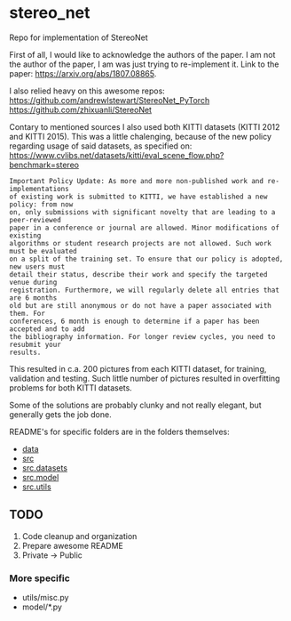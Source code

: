 # stereo_net
Repo for implementation of StereoNet

First of all, I would like to acknowledge the authors of the paper. I am not the author of the paper, I am was just trying to re-implement it. Link to the paper:    https://arxiv.org/abs/1807.08865.   

I also relied heavy on this awesome repos:  
https://github.com/andrewlstewart/StereoNet_PyTorch  
https://github.com/zhixuanli/StereoNet  

Contary to mentioned sources I also used both KITTI datasets (KITTI 2012 and KITTI 2015). This was a little chalenging, because of the new policy regarding usage of said datasets, as specified on:   
https://www.cvlibs.net/datasets/kitti/eval_scene_flow.php?benchmark=stereo
```
Important Policy Update: As more and more non-published work and re-implementations 
of existing work is submitted to KITTI, we have established a new policy: from now 
on, only submissions with significant novelty that are leading to a peer-reviewed 
paper in a conference or journal are allowed. Minor modifications of existing 
algorithms or student research projects are not allowed. Such work must be evaluated 
on a split of the training set. To ensure that our policy is adopted, new users must 
detail their status, describe their work and specify the targeted venue during 
registration. Furthermore, we will regularly delete all entries that are 6 months 
old but are still anonymous or do not have a paper associated with them. For 
conferences, 6 month is enough to determine if a paper has been accepted and to add 
the bibliography information. For longer review cycles, you need to resubmit your 
results.
```
This resulted in c.a. 200 pictures from each KITTI dataset, for training, validation and testing. Such little number of pictures resulted in overfitting problems for both KITTI datasets. 

Some of the solutions are probably clunky and not really elegant, but generally gets the job done.

README's for specific folders are in the folders themselves:  
* [data](data)
* [src](src)
* [src.datasets](src/datasets)
* [src.model](src/model)
* [src.utils](src/utils)

## TODO
1. Code cleanup and organization
3. Prepare awesome README
4. Private -> Public

### More specific
* utils/misc.py
* model/*.py